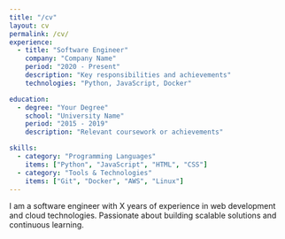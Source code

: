 ```yaml
---
title: "/cv"
layout: cv
permalink: /cv/
experience:
  - title: "Software Engineer"
    company: "Company Name"
    period: "2020 - Present"
    description: "Key responsibilities and achievements"
    technologies: "Python, JavaScript, Docker"

education:
  - degree: "Your Degree"
    school: "University Name"
    period: "2015 - 2019"
    description: "Relevant coursework or achievements"

skills:
  - category: "Programming Languages"
    items: ["Python", "JavaScript", "HTML", "CSS"]
  - category: "Tools & Technologies"
    items: ["Git", "Docker", "AWS", "Linux"]
---
```


I am a software engineer with X years of experience in web development and cloud technologies. Passionate about building scalable solutions and continuous learning.
